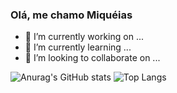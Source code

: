 ### Olá, me chamo Miquéias

- 🔭 I’m currently working on ...
- 🌱 I’m currently learning ...
- 👯 I’m looking to collaborate on ...

![Anurag's GitHub stats](https://github-readme-stats.vercel.app/api?username=miqueiasmartinsf&show_icons=true&theme=radical)
![Top Langs](https://github-readme-stats.vercel.app/api/top-langs/?username=miqueiasmartinsf&layout=compact&theme=radical)

